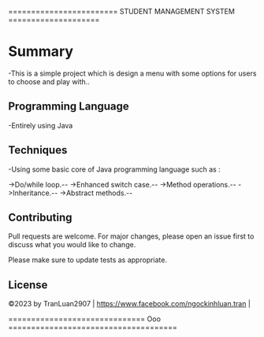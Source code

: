 ======================== STUDENT MANAGEMENT SYSTEM ====================


# Summary

-This is a simple project which is design a menu with some options for users to choose and play with..

## Programming Language

-Entirely using Java


## Techniques 

-Using some basic core of Java programming language such as :

->Do/while loop.--
->Enhanced switch case.--
->Method operations.--
->Inheritance.--
->Abstract methods.--



## Contributing

Pull requests are welcome. For major changes, please open an issue first
to discuss what you would like to change.

Please make sure to update tests as appropriate.

## License
©2023 by TranLuan2907 | https://www.facebook.com/ngockinhluan.tran |

============================== Ooo =====================================
